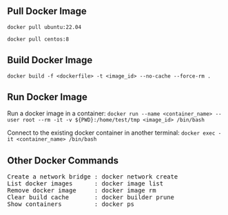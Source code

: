Pull Docker Image
---
`docker pull ubuntu:22.04`

`docker pull centos:8`

Build Docker Image
---
`docker build -f <dockerfile> -t <image_id> --no-cache --force-rm .`

Run Docker Image
---
Run a docker image in a container: `docker run --name <container_name> --user root --rm -it -v ${PWD}:/home/test/tmp <image_id> /bin/bash`

Connect to the existing docker container in another terminal: `docker exec -it <container_name> /bin/bash`

Other Docker Commands
---
<pre>
Create a network bridge : docker network create <bridge_name>
List docker images      : docker image list
Remove docker image     : docker image rm <image>
Clear build cache       : docker builder prune
Show containers         : docker ps
</pre>
